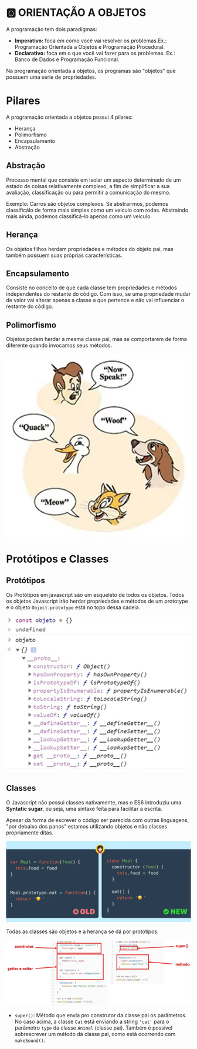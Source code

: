 # :o2: ORIENTAÇÃO A OBJETOS

A programação tem dois paradigmas:
- **Imperativo:** foca em como você vai resolver os problemas.Ex.: Programação Orientada a Objetos e Programação Procedural.
- **Declarativo:** foca em o que você vai fazer para os problemas. Ex.: Banco de Dados e Programação Funcional.

Na programação orientada a objetos, os programas são "objetos" que possuem uma série de propriedades.

# Pilares
A programação orientada a objetos possui 4 pilares:

- Herança
- Polimorfismo
- Encapsulamento
- Abstração

## Abstração
Processo mental que consiste em isolar um aspecto determinado de um estado de coisas relativamente complexo, a fim de simplificar a sua avaliação, classificação ou para permitir a comunicação do mesmo.

Exemplo: Carros são objetos complexos. Se abstrairmos, podemos classificálo de forma mais simples como um veículo com rodas. Abstraindo mais ainda, podemos classificá-lo apenas como um veículo.

## Herança
Os objetos filhos herdam propriedades e métodos do objeto pai, mas também possuem suas próprias características.

## Encapsulamento
Consiste no conceito de que cada classe tem propriedades e métodos independentes do restante do código. Com isso, se uma propriedade mudar de valor vai alterar apenas a classe a que pertence e não vai influenciar o restante do código.

## Polimorfismo
Objetos podem herdar a mesma classe pai, mas se comportarem de forma diferente quando invocamos seus métodos.

![Polimorfismo](orientacao-objetos/polimorfismo.jpg)

# Protótipos e Classes

## Protótipos
Os Protótipos em javascript são um esqueleto de todos os objetos. Todos os objetos Javascript irão herdar propriedades e métodos de um prototype e o objeto `Object.prototype` está no topo dessa cadeia.

![Protótipo](orientacao-objetos/prototype.jpg)

## Classes
O Javascript não possui classes nativamente, mas o ES6 introduziu uma **Syntatic sugar**, ou seja, uma sintaxe feita para facilitar a escrita.

Apesar da forma de escrever o código ser parecida com outras linguagens, "por debaixo dos panos" estamos utilizando objetos e não classes propriamente ditas.

![Syntatic Sugar](orientacao-objetos/syntatic-sugar.jpg)

Todas as classes são objetos e a herança se dá por protótipos.

![Classes](orientacao-objetos/classes.jpg)

- `super()`: Método que envia pro construtor da classe pai os parâmetros. No caso acima, a classe `Cat` está enviando a string `'cat'` para o parâmetro `type` da classe `Animal` (classe pai). Também é possível sobrescrever um método da classe pai, como está ocorrendo com `makeSound()`.